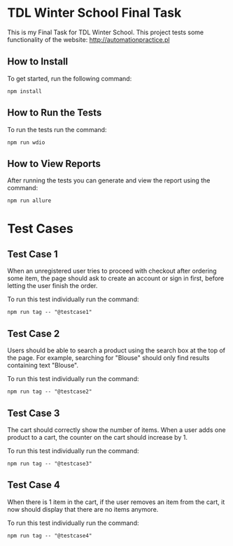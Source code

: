 # TDL Winter School Final Task
This is my Final Task for TDL Winter School.
This project tests some functionality of the website: http://automationpractice.pl

## How to Install
To get started, run the following command:
```
npm install
```
## How to Run the Tests
To run the tests run the command:
```
npm run wdio
```
## How to View Reports
After running the tests you can generate and view the report using the command:
```
npm run allure
```
# Test Cases

## Test Case 1
When an unregistered user tries to proceed with checkout after ordering some item, the page
should ask to create an account or sign in first, before letting the user finish the order.

To run this test individually run the command:
```
npm run tag -- "@testcase1"
```
## Test Case 2
Users should be able to search a product using the search box at the top of the page. For
example, searching for "Blouse" should only find results containing text "Blouse".

To run this test individually run the command:
```
npm run tag -- "@testcase2"
```
## Test Case 3
The cart should correctly show the number of items. When a user adds one product to a cart,
the counter on the cart should increase by 1.

To run this test individually run the command:
```
npm run tag -- "@testcase3"
```
## Test Case 4
When there is 1 item in the cart, if the user removes an item from the cart, it now
should display that there are no items anymore.

To run this test individually run the command:
```
npm run tag -- "@testcase4"
```